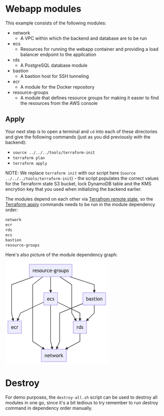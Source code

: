 # Webapp modules

This example consists of the following modules:

* network
  * A VPC within which the backend and database are to be run
* ecs
  * Resources for running the webapp container and providing a load balancer endpoint to the application
* rds
  * A PostgreSQL database module
* bastion
  * A bastion host for SSH tunneling
* ecr
  * A module for the Docker repository
* resource-groups
  * A module that defines resource groups for making it easier to find the resources from the AWS console

## Apply

Your next step is to open a terminal and `cd` into each of these directories and give the following commands (just as you did previously with the backend):

* `source ../../../tools/terraform-init`
* `terraform plan`
* `terraform apply`

NOTE: We replace `terraform init` with our script here (`source ../../../tools/terraform-init`) - the script populates the correct values for the Terraform state S3 bucket, lock DynamoDB table and the KMS encrytion key that you used when initializing the backend earlier.

The modules depend on each other via [Terrafrom remote state](https://www.terraform.io/docs/providers/terraform/d/remote_state.html), so the [Terraform apply](https://www.terraform.io/docs/commands/apply.html) commands needs to be run in the module dependency order:

```
network
ecr
rds
ecs
bastion
resource-groups
```

Here's also picture of the module dependency graph:

![dependencies](./dependencies.png)

# Destroy

For demo purposes, the `destroy-all.sh` script can be used to destroy all modules in one go, since it's a bit tedious to try remember to run destroy command in dependency order manually.
